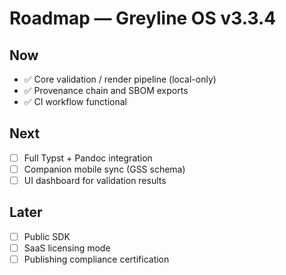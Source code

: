 # Roadmap — Greyline OS v3.3.4

## Now
- ✅ Core validation / render pipeline (local-only)
- ✅ Provenance chain and SBOM exports
- ✅ CI workflow functional

## Next
- [ ] Full Typst + Pandoc integration
- [ ] Companion mobile sync (GSS schema)
- [ ] UI dashboard for validation results

## Later
- [ ] Public SDK
- [ ] SaaS licensing mode
- [ ] Publishing compliance certification
